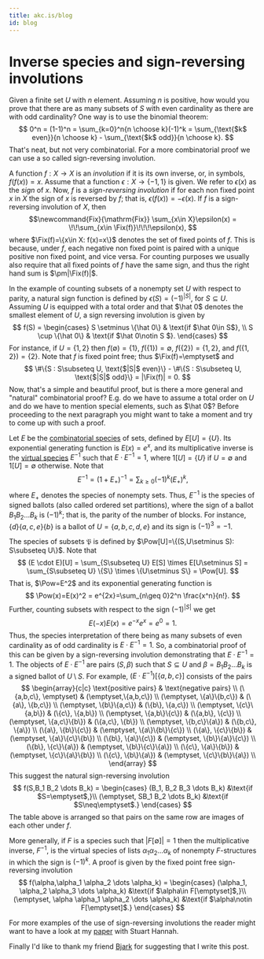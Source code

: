 ```yaml
---
title: akc.is/blog
id: blog
---
```


# Inverse species and sign-reversing involutions

<div class="blog">

Given a finite set $U$ with $n$ element. Assuming $n$ is positive, how
would you prove that there are as many subsets of $S$ with even
cardinality as there are with odd cardinality? One way is to use the
binomial theorem:
$$
0^n = (1-1)^n = \sum_{k=0}^n{n \choose k}(-1)^k
    = \sum_{\text{$k$ even}}{n \choose k} - \sum_{\text{$k$ odd}}{n \choose k}.
$$
That's neat, but not very combinatorial. For a more combinatorial proof
we can use a so called sign-reversing involution.

A function $f:X\to X$ is an *involution* if it is its own inverse, or,
in symbols, $f(f(x))=x$. Assume that a function $\epsilon:X\to\{-1,1\}$
is given. We refer to $\epsilon(x)$ as the *sign* of $x$. Now, $f$
is a *sign-reversing involution* if for each non fixed point $x$ in $X$
the sign of $x$ is reversed by $f$; that is,
$\epsilon(f(x))=-\epsilon(x)$. If $f$ is a sign-reversing involution of
$X$, then
$$\newcommand{Fix}{\mathrm{Fix}}
\sum_{x\in X}\epsilon(x) = \!\!\sum_{x\in \Fix(f)}\!\!\!\epsilon(x),
$$
where $\Fix(f)=\{x\in X: f(x)=x\}$ denotes the set of fixed points of
$f$.  This is because, under $f$, each negative non fixed point is
paired with a unique positive non fixed point, and vice versa. For
counting purposes we usually also require  that all fixed
points of $f$ have the same sign, and thus the right hand sum is
$\pm|\Fix(f)|$.

In the example of counting subsets of a nonempty set $U$ with respect to
parity, a natural sign function is defined by $\epsilon(S) =
(-1)^{|S|}$, for $S\subseteq U$. Assuming $U$ is equipped with a total
order and that $\hat 0$ denotes the smallest element of $U$, a sign
reversing involution is given by
$$
f(S) =
\begin{cases}
  S \setminus \{\hat 0\} & \text{if $\hat 0\in S$}, \\
  S \cup \{\hat 0\}      & \text{if $\hat 0\notin S $}.
\end{cases}
$$
For instance, if $U=\{1,2\}$ then $f(\emptyset)=\{1\}$,
$f(\{1\})=\emptyset$, $f(\{2\})=\{1,2\}$, and $f(\{1,2\})=\{2\}$. Note
that $f$ is fixed point free; thus $\Fix(f)=\emptyset$ and
$$
\#\{S : S\subseteq U, \text{$|S|$ even}\} -
\#\{S : S\subseteq U, \text{$|S|$ odd}\} = |\Fix(f)| = 0.
$$
Now, that's a simple and beautiful proof, but is there a more general
and "natural" combinatorial proof? E.g. do we have to assume a total
order on $U$ and do we have to mention special elements, such as $\hat
0$?  Before proceeding to the next paragraph you might want to take a
moment and try to come up with such a proof.

Let $E$ be the [combinatorial
species](https://en.wikipedia.org/wiki/Combinatorial_species) of sets,
defined by $E[U]=\{U\}$. Its exponential generating function is
$E(x)=e^x$, and its multiplicative inverse is the [virtual
species](https://byorgey.wordpress.com/2017/02/10/virtual-species-suffice/)
$E^{-1}$ such that $E\cdot E^{-1}=1$, where $1[U]=\{U\}$ if $U=\emptyset$ and
$1[U]=\emptyset$ otherwise. Note that
$$
E^{-1} = (1+E_+)^{-1} = \sum_{k\geq 0} (-1)^k(E_+)^k,
$$
where $E_+$ denotes the species of nonempty sets. Thus, $E^{-1}$ is the
species of signed ballots (also called ordered set partitions), where the
sign of a ballot $B_1 B_2\dots B_k$ is $(-1)^k$; that is, the parity of
the number of blocks. For instance, $\{d\}\{a,c,e\}\{b\}$ is a ballot of
$U=\{a,b,c,d,e\}$ and its sign is $(-1)^3=-1$.

The species of subsets $\newcommand{\Pow}{\mathfrak{P}}\Pow$ is defined
by $\Pow[U]=\{(S,U\setminus S): S\subseteq U\}$. Note that
$$
(E \cdot E)[U]
   = \sum_{S\subseteq U} E[S] \times E[U\setminus S]
   = \sum_{S\subseteq U} \{S\} \times \{U\setminus S\}
   = \Pow[U].
$$
That is, $\Pow=E^2$ and its
exponential generating function is
$$
\Pow(x)=E(x)^2 = e^{2x}=\sum_{n\geq 0}2^n \frac{x^n}{n!}.
$$
Further, counting subsets with respect to the sign $(-1)^{|S|}$ we get
$$E(-x)E(x) = e^{-x}e^{x} = e^0 = 1.
$$
Thus, the species interpretation of there being as many subsets of
even cardinality as of odd cardinality is $E\cdot E^{-1}=1$.
So, a combinatorial proof of this can be given by a
sign-reversing involution demonstrating that $E\cdot E^{-1}=1$. The objects
of $E\cdot E^{-1}$ are pairs $(S, \beta)$ such that $S\subseteq U$ and
$\beta=B_1 B_2\dots B_k$ is a signed ballot of $U\setminus S$. For example,
$(E\cdot E^{-1})[\{a,b,c\}]$ consists of the pairs
$$
\begin{array}{c|c}
  \text{positive pairs} & \text{negative pairs} \\
  (\{a,b,c\}, \emptyset)    & (\emptyset,\{a,b,c\}) \\
  (\emptyset, \{a\}\{b,c\}) & (\{a\}, \{b,c\})      \\
  (\emptyset, \{b\}\{a,c\}) & (\{b\}, \{a,c\})      \\
  (\emptyset, \{c\}\{a,b\}) & (\{c\}, \{a,b\})      \\
  (\emptyset, \{a,b\}\{c\}) & (\{a,b\}, \{c\})      \\
  (\emptyset, \{a,c\}\{b\}) & (\{a,c\}, \{b\})      \\
  (\emptyset, \{b,c\}\{a\}) & (\{b,c\}, \{a\})      \\
  (\{a\}, \{b\}\{c\})       & (\emptyset, \{a\}\{b\}\{c\})  \\
  (\{a\}, \{c\}\{b\})       & (\emptyset, \{a\}\{c\}\{b\})  \\
  (\{b\}, \{a\}\{c\})       & (\emptyset, \{b\}\{a\}\{c\})  \\
  (\{b\}, \{c\}\{a\})       & (\emptyset, \{b\}\{c\}\{a\})  \\
  (\{c\}, \{a\}\{b\})       & (\emptyset, \{c\}\{a\}\{b\})  \\
  (\{c\}, \{b\}\{a\})       & (\emptyset, \{c\}\{b\}\{a\})  \\
\end{array}
$$
This suggest the natural sign-reversing involution
$$
f(S,B_1 B_2 \dots B_k) =
\begin{cases}
  (B_1, B_2 B_3 \dots B_k) &\text{if $S=\emptyset$,}\\
  (\emptyset, SB_1 B_2 \dots B_k) &\text{if $S\neq\emptyset$.}
\end{cases}
$$
The table above is arranged so that pairs on the same row are images of
each other under $f$.

More generally, if $F$ is a species such that $|F[\emptyset]|=1$ then
the multiplicative inverse, $F^{-1}$, is the virtual species of lists
$\alpha_1\alpha_2\dots\alpha_k$ of nonempty $F$-structures in which the sign
is $(-1)^k$.  A proof is given by the fixed point free sign-reversing
involution
$$
f(\alpha,\alpha_1 \alpha_2 \dots \alpha_k) =
\begin{cases}
  (\alpha_1, \alpha_2 \alpha_3 \dots \alpha_k)
    &\text{if $\alpha\in F[\emptyset]$,}\\
  (\emptyset, \alpha \alpha_1 \alpha_2 \dots \alpha_k)
    &\text{if $\alpha\notin F[\emptyset]$.}
\end{cases}
$$

For more examples of the use of sign-reversing involutions the reader
might want to have a look at my
[paper](http://www.combinatorics.org/ojs/index.php/eljc/article/view/v21i4p16)
with Stuart Hannah.

Finally I'd like to thank my friend [Bjark](https://algo.is/) for
suggesting that I write this post.
</div>
